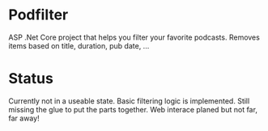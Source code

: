 # Podfilter
ASP .Net Core project that helps you filter your favorite podcasts. Removes items based on title, duration, pub date, ...

# Status
Currently not in a useable state. Basic filtering logic is implemented. Still missing the glue to put the parts together.
Web interace planed but not far, far away!
